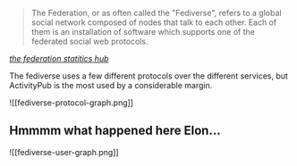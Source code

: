 > The Federation, or as often called the "Fediverse", refers to a global social network composed of nodes that talk to each other. Each of them is an installation of software which supports one of the federated social web protocols.

[<cite>the federation statitics hub</cite>](https://the-federation.info/)

The fediverse uses a few different protocols over the different services, but ActivityPub is the most used by a considerable margin.

![[fediverse-protocol-graph.png]]

## Hmmmm what happened here Elon...

![[fediverse-user-graph.png]]